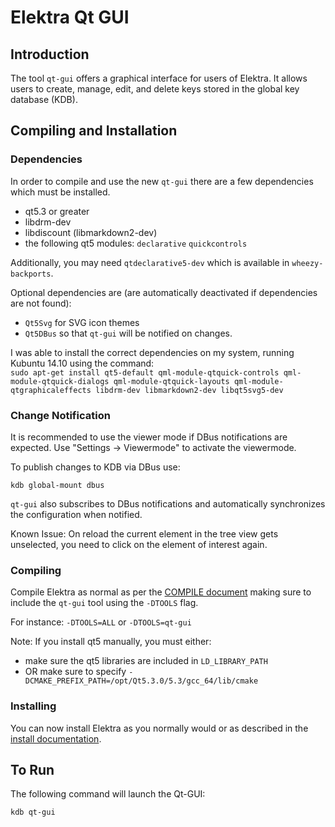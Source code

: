 # Elektra Qt GUI #

## Introduction ##

The tool `qt-gui` offers a graphical interface for users of Elektra.
It allows users to create, manage, edit, and delete keys stored in the global key database (KDB).

## Compiling and Installation ##

### Dependencies ###

In order to compile and use the new `qt-gui` there are a few dependencies which must be installed. 

- qt5.3 or greater
- libdrm-dev
- libdiscount (libmarkdown2-dev)
- the following qt5 modules: `declarative` `quickcontrols`

Additionally, you may need `qtdeclarative5-dev` which is available in `wheezy-backports`.

Optional dependencies are (are automatically deactivated if dependencies are not found):
- `Qt5Svg` for SVG icon themes
- `Qt5DBus` so that `qt-gui` will be notified on changes.


I was able to install the correct dependencies on my system, running Kubuntu 14.10 using the command:	
`sudo apt-get install qt5-default qml-module-qtquick-controls qml-module-qtquick-dialogs qml-module-qtquick-layouts qml-module-qtgraphicaleffects libdrm-dev libmarkdown2-dev libqt5svg5-dev`


### Change Notification ###

It is recommended to use the viewer mode if DBus notifications are expected.
Use "Settings -> Viewermode" to activate the viewermode.

To publish changes to KDB via DBus use:

`kdb global-mount dbus`

`qt-gui` also subscribes to DBus notifications and automatically synchronizes
the configuration when notified.

Known Issue: On reload the current element in the tree view gets unselected,
you need to click on the element of interest again.


### Compiling ###
Compile Elektra as normal as per the [COMPILE document](/doc/COMPILE.md) making sure to include the `qt-gui` tool using the `-DTOOLS` flag.

For instance:
`-DTOOLS=ALL` or `-DTOOLS=qt-gui`

Note: If you install qt5 manually, you must either:
- make sure the qt5 libraries are included in `LD_LIBRARY_PATH`
- OR make sure to specify `-DCMAKE_PREFIX_PATH=/opt/Qt5.3.0/5.3/gcc_64/lib/cmake` 

### Installing ###

You can now install Elektra as you normally would or as described in the [install documentation](/doc/INSTALL.md).

## To Run ##

The following command will launch the Qt-GUI:

    kdb qt-gui
